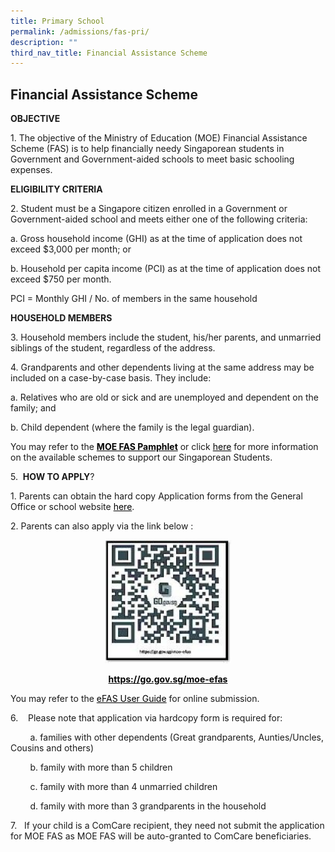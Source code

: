 ```yaml
---
title: Primary School
permalink: /admissions/fas-pri/
description: ""
third_nav_title: Financial Assistance Scheme
---
```

## Financial Assistance Scheme

**OBJECTIVE**

1\.  The objective of the Ministry of Education (MOE) Financial Assistance Scheme (FAS) is to help financially needy Singaporean students in Government and Government-aided schools to meet basic schooling expenses.

**ELIGIBILITY CRITERIA**

2\. Student must be a Singapore citizen enrolled in a Government or Government-aided school and meets either one of the following criteria:

a. Gross household income (GHI) as at the time of application does not exceed $3,000 per month; or

b. Household per capita income (PCI) as at the time of application does not exceed $750 per month.

PCI = Monthly GHI / No. of members in the same household

**HOUSEHOLD MEMBERS**

3\. Household members include the student, his/her parents, and unmarried siblings of the student, regardless of the address.

4\. Grandparents and other dependents living at the same address may be included on a case-by-case basis. They include:

a. Relatives who are old or sick and are unemployed and dependent on the family; and

b. Child dependent (where the family is the legal guardian).

You may refer to the **[MOE FAS Pamphlet](https://drive.google.com/file/d/1euj1JLCGOXiwNcg6I6_v24f7KxnFhuC3/view?usp=sharing)** or click [here](https://www.moe.gov.sg/financial-matters/financial-assistance) for more information on the available schemes to support our Singaporean Students.

5.  **HOW TO APPLY**?

1\.  Parents can obtain the hard copy Application forms from the General Office or school website [here](https://drive.google.com/file/d/1wwLOxqXgYUoZon-mYY7uMJVShEtyvrK1/view?usp=sharing).

2\. Parents can also apply via the link below :

<p style="text-align:center;">
<img style="width:40%"  src="/images/Primary/qr%20code.jpg">
</p>

<html>
<head>
<style>
a {
  color: black;
}
</style>
</head>
<body>

<p><b><center><a href="https://go.gov.sg/moe-efas">https://go.gov.sg/moe-efas</a></center></b></p>

</body>
</html>

You may refer to the [eFAS User Guide](https://drive.google.com/file/d/1r73LXFaXaiqu-zwVWT8X31XzL7mp93Me/view?usp=sharing) for online submission.

6.    Please note that application via hardcopy form is required for: 

        a. families with other dependents (Great grandparents, Aunties/Uncles, Cousins and others) 

        b. family with more than 5 children 

        c. family with more than 4 unmarried children 

        d. family with more than 3 grandparents in the household 

7.   If your child is a ComCare recipient, they need not submit the application for MOE FAS as MOE FAS will be auto-granted to ComCare beneficiaries.